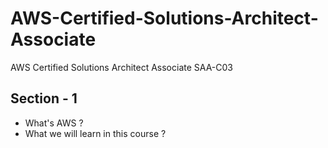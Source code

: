 # AWS-Certified-Solutions-Architect-Associate
AWS Certified Solutions Architect Associate SAA-C03

## Section - 1
  - What's AWS ?
  - What we will learn in this course ?
